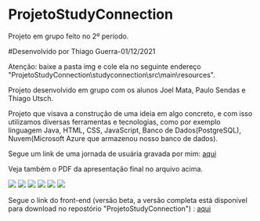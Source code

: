 # ProjetoStudyConnection
Projeto em grupo feito no 2º periodo.

#Desenvolvido por Thiago Guerra-01/12/2021

Atenção: baixe a pasta img e cole ela no seguinte endereço "ProjetoStudyConnection\studyconnection\src\main\resources".

Projeto desenvolvido em grupo com os alunos Joel Mata, Paulo Sendas e Thiago Utsch.

Projeto que visava a construção de uma ideia em algo concreto, e com isso utilizamos diversas ferramentas e tecnologias, como por exemplo
linguagem Java, HTML, CSS, JavaScript, Banco de Dados(PostgreSQL), Nuvem(Microsoft Azure que armazenou nosso banco de dados).

Segue um link de uma jornada de usuária gravada por mim:  <a href="https://www.loom.com/share/0e40cfe0ecfc40af91b25ce70fce5d16">aqui</a>

Veja também o PDF da apresentação final no arquivo acima.

<div>
<img src="https://img.icons8.com/color/48/000000/java-coffee-cup-logo--v1.png"/>
<img src="https://img.icons8.com/color/48/000000/javascript--v1.png"/>
<img src="https://img.icons8.com/color/48/000000/html-5--v1.png"/>
<img src="https://img.icons8.com/color/48/000000/css3.png"/>
<img src="https://img.icons8.com/fluency/48/000000/azure-1.png"/>
<img src="https://img.icons8.com/color/48/000000/postgreesql.png"/>
</div>

Segue o link do front-end (versão beta, a versão completa está disponivel para download no repostório "ProjetoStudyConnection") : <a href="https://thiagoguerra09.github.io/Study_Connection/Study_Connection/index.html">aqui</a>
